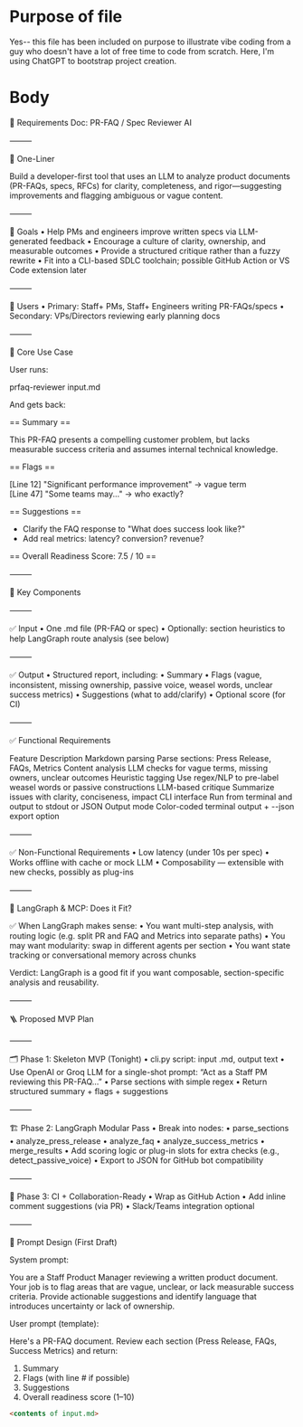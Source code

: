 # Purpose of file
Yes-- this file has been included on purpose to illustrate vibe coding from a guy who doesn't have a lot of free time to code from scratch. Here, I'm using ChatGPT to bootstrap project creation.
# Body
🧾 Requirements Doc: PR-FAQ / Spec Reviewer AI

⸻

📌 One-Liner

Build a developer-first tool that uses an LLM to analyze product documents (PR-FAQs, specs, RFCs) for clarity, completeness, and rigor—suggesting improvements and flagging ambiguous or vague content.

⸻

🎯 Goals
	•	Help PMs and engineers improve written specs via LLM-generated feedback
	•	Encourage a culture of clarity, ownership, and measurable outcomes
	•	Provide a structured critique rather than a fuzzy rewrite
	•	Fit into a CLI-based SDLC toolchain; possible GitHub Action or VS Code extension later

⸻

💼 Users
	•	Primary: Staff+ PMs, Staff+ Engineers writing PR-FAQs/specs
	•	Secondary: VPs/Directors reviewing early planning docs

⸻

🧠 Core Use Case

User runs:

prfaq-reviewer input.md

And gets back:

== Summary ==

This PR-FAQ presents a compelling customer problem, but lacks measurable success criteria and assumes internal technical knowledge.

== Flags ==

[Line 12] "Significant performance improvement" → vague term  
[Line 47] "Some teams may..." → who exactly?  

== Suggestions ==

- Clarify the FAQ response to "What does success look like?"
- Add real metrics: latency? conversion? revenue?

== Overall Readiness Score: 7.5 / 10 ==


⸻

🧱 Key Components

⸻

✅ Input
	•	One .md file (PR-FAQ or spec)
	•	Optionally: section heuristics to help LangGraph route analysis (see below)

⸻

✅ Output
	•	Structured report, including:
	•	Summary
	•	Flags (vague, inconsistent, missing ownership, passive voice, weasel words, unclear success metrics)
	•	Suggestions (what to add/clarify)
	•	Optional score (for CI)

⸻

✅ Functional Requirements

Feature	Description
Markdown parsing	Parse sections: Press Release, FAQs, Metrics
Content analysis	LLM checks for vague terms, missing owners, unclear outcomes
Heuristic tagging	Use regex/NLP to pre-label weasel words or passive constructions
LLM-based critique	Summarize issues with clarity, conciseness, impact
CLI interface	Run from terminal and output to stdout or JSON
Output mode	Color-coded terminal output + --json export option


⸻

✅ Non-Functional Requirements
	•	Low latency (under 10s per spec)
	•	Works offline with cache or mock LLM
	•	Composability — extensible with new checks, possibly as plug-ins

⸻

🧠 LangGraph & MCP: Does it Fit?

✅ When LangGraph makes sense:
	•	You want multi-step analysis, with routing logic (e.g. split PR and FAQ and Metrics into separate paths)
	•	You may want modularity: swap in different agents per section
	•	You want state tracking or conversational memory across chunks

Verdict: LangGraph is a good fit if you want composable, section-specific analysis and reusability.

⸻

🪜 Proposed MVP Plan

⸻

🗂️ Phase 1: Skeleton MVP (Tonight)
	•	cli.py script: input .md, output text
	•	Use OpenAI or Groq LLM for a single-shot prompt:
“Act as a Staff PM reviewing this PR-FAQ…”
	•	Parse sections with simple regex
	•	Return structured summary + flags + suggestions

⸻

🏗️ Phase 2: LangGraph Modular Pass
	•	Break into nodes:
	•	parse_sections
	•	analyze_press_release
	•	analyze_faq
	•	analyze_success_metrics
	•	merge_results
	•	Add scoring logic or plug-in slots for extra checks (e.g., detect_passive_voice)
	•	Export to JSON for GitHub bot compatibility

⸻

🧰 Phase 3: CI + Collaboration-Ready
	•	Wrap as GitHub Action
	•	Add inline comment suggestions (via PR)
	•	Slack/Teams integration optional

⸻

🧠 Prompt Design (First Draft)

System prompt:

You are a Staff Product Manager reviewing a written product document. Your job is to flag areas that are vague, unclear, or lack measurable success criteria. Provide actionable suggestions and identify language that introduces uncertainty or lack of ownership.

User prompt (template):

Here's a PR-FAQ document. Review each section (Press Release, FAQs, Success Metrics) and return:

1. Summary
2. Flags (with line # if possible)
3. Suggestions
4. Overall readiness score (1–10)

```markdown
<contents of input.md>
